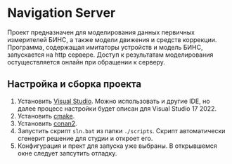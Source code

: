 # Navigation Server  
Проект предназначен для моделирования данных первичных измерителей БИНС, а также модели движения и средств коррекции.  
Программа, содержащая имитаторы устройств и модель БИНС, запускается на http сервере. Доступ к результатам моделирования остуществляется онлайн при обращении к серверу.

## Настройка и сборка проекта
1. Установить [Visual Studio](https://visualstudio.microsoft.com/ru/). Можно использовать и другие IDE, но далее процесс настройки будет описан для Visual Studio 17 2022.
2. Установить [cmake](https://cmake.org/download/).
3. Установить [conan2](https://conan.io/downloads).
4. Запустить скрипт `sln.bat` из папки `./scripts`. Скрипт автоматически сгенерит решение для студии и откроет его.
5. Конфигурация и прект для запуска уже выбраны. В открывшемся окне следует запсутить отладку. 
